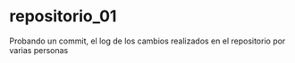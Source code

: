 # repositorio_01
Probando un commit, el log de los cambios realizados en el repositorio por varias personas
